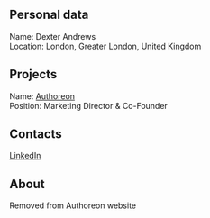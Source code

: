 ## Personal data
 
Name: Dexter Andrews  
Location: London, Greater London, United Kingdom   
## Projects 
Name: [Authoreon](../projects/Authoreon.md)  
Position: Marketing Director & Co-Founder  
## Contacts
[LinkedIn](https://www.linkedin.com/in/dexter-andrews-5073a356/)  
## About
Removed from Authoreon website